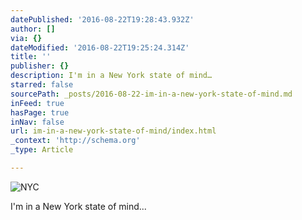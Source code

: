 ```yaml
---
datePublished: '2016-08-22T19:28:43.932Z'
author: []
via: {}
dateModified: '2016-08-22T19:25:24.314Z'
title: ''
publisher: {}
description: I'm in a New York state of mind…
starred: false
sourcePath: _posts/2016-08-22-im-in-a-new-york-state-of-mind.md
inFeed: true
hasPage: true
inNav: false
url: im-in-a-new-york-state-of-mind/index.html
_context: 'http://schema.org'
_type: Article

---
```

![NYC](https://the-grid-user-content.s3-us-west-2.amazonaws.com/e5cb1e8a-104d-4c7c-be91-d16ebcff1daf.jpg)

I'm in a New York state of mind...